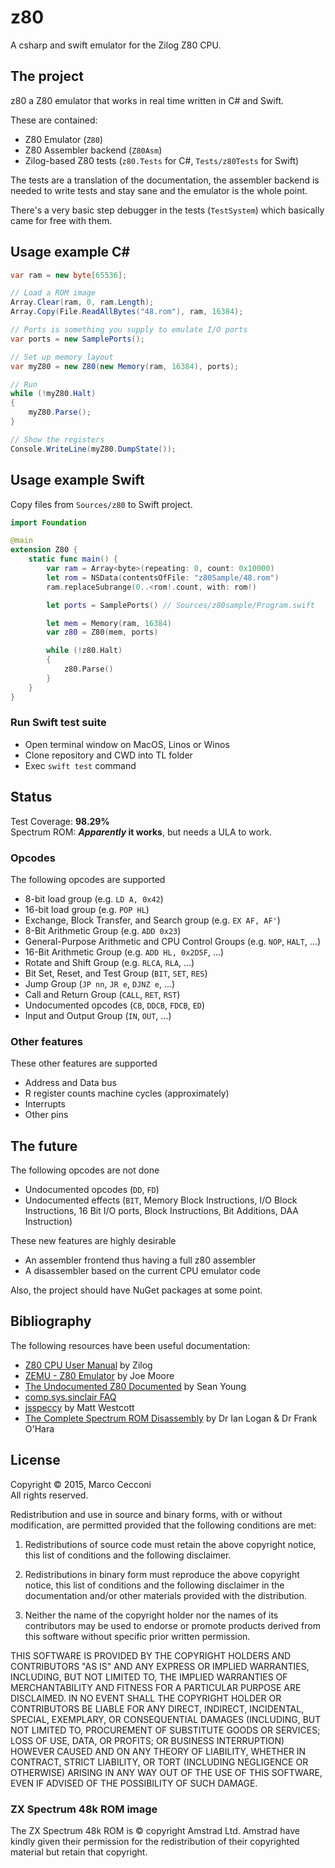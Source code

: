 # z80
A csharp and swift emulator for the Zilog Z80 CPU.

## The project

z80 a Z80 emulator that works in real time written in C# and Swift.

These are contained:

* Z80 Emulator (`Z80`)
* Z80 Assembler backend (`Z80Asm`)
* Zilog-based Z80 tests (`z80.Tests` for C#, `Tests/z80Tests` for Swift)

The tests are a translation of the documentation, the assembler backend is needed to write tests and stay sane and the emulator is the whole point. 

There's a very basic step debugger in the tests (`TestSystem`) which basically came for free with them.

## Usage example C#

```csharp
var ram = new byte[65536];

// Load a ROM image
Array.Clear(ram, 0, ram.Length);
Array.Copy(File.ReadAllBytes("48.rom"), ram, 16384);

// Ports is something you supply to emulate I/O ports
var ports = new SamplePorts();

// Set up memory layout
var myZ80 = new Z80(new Memory(ram, 16384), ports);

// Run
while (!myZ80.Halt)
{
    myZ80.Parse();
}

// Show the registers
Console.WriteLine(myZ80.DumpState());
```

## Usage example Swift

Copy files from `Sources/z80` to Swift project.

```swift
import Foundation

@main
extension Z80 {
    static func main() {
        var ram = Array<byte>(repeating: 0, count: 0x10000)
        let rom = NSData(contentsOfFile: "z80Sample/48.rom")
        ram.replaceSubrange(0..<rom!.count, with: rom!)

        let ports = SamplePorts() // Sources/z80sample/Program.swift

        let mem = Memory(ram, 16384)
        var z80 = Z80(mem, ports)

        while (!z80.Halt)
        {
            z80.Parse()
        }
    }
}
```

### Run Swift test suite

- Open terminal window on MacOS, Linos or Winos
- Clone repository and CWD into TL folder
- Exec `swift test` command

## Status

Test Coverage: **98.29%**  
Spectrum ROM: **_Apparently_ it works**, but needs a ULA to work.

### Opcodes


The following opcodes are supported

* 8-bit load group (e.g. `LD A, 0x42`)
* 16-bit load group (e.g. `POP HL`)
* Exchange, Block Transfer, and Search group (e.g. `EX AF, AF'`)
* 8-Bit Arithmetic Group (e.g. `ADD 0x23`)
* General-Purpose Arithmetic and CPU Control Groups (e.g. `NOP`, `HALT`, ...)
* 16-Bit Arithmetic Group (e.g. `ADD HL, 0x2D5F`, ...)
* Rotate and Shift Group (e.g. `RLCA`, `RLA`, ...)
* Bit Set, Reset, and Test Group (`BIT`, `SET`, `RES`)
* Jump Group (`JP nn`, `JR e`, `DJNZ e`, ...)
* Call and Return Group (`CALL`, `RET`, `RST`)
* Undocumented opcodes (`CB`, `DDCB`, `FDCB`, `ED`)
* Input and Output Group (`IN`, `OUT`, ...)

### Other features

These other features are supported

* Address and Data bus
* R register counts machine cycles (approximately)
* Interrupts
* Other pins


## The future

The following opcodes are not done

* Undocumented opcodes (`DD`, `FD`)
* Undocumented effects (`BIT`, Memory Block Instructions, I/O Block Instructions, 16 Bit I/O ports, Block Instructions, Bit Additions, DAA Instruction)

These new features are highly desirable

* An assembler frontend thus having a full z80 assembler
* A disassembler based on the current CPU emulator code

Also, the project should have NuGet packages at some point.

## Bibliography

The following resources have been useful documentation:

* [Z80 CPU User Manual](http://www.zilog.com/manage_directlink.php?filepath=docs/z80/um0080) by Zilog
* [ZEMU - Z80 Emulator](http://www.z80.info/zip/zemu.zip) by Joe Moore
* [The Undocumented Z80 Documented](http://www.myquest.nl/z80undocumented/z80-documented-v0.91.pdf) by Sean Young
* [comp.sys.sinclair FAQ](http://www.worldofspectrum.org/faq/reference/z80reference.htm)
* [jsspeccy](https://github.com/gasman/jsspeccy) by Matt Westcott
* [The Complete Spectrum ROM Disassembly](http://dac.escet.urjc.es/~csanchez/pfcs/zxspectrum/CompleteSpectrumROMDisassemblyThe.pdf) by Dr Ian Logan & Dr Frank O&apos;Hara

## License

Copyright &copy; 2015, Marco Cecconi  
All rights reserved.

Redistribution and use in source and binary forms, with or without modification, are permitted provided that the following conditions are met:

1. Redistributions of source code must retain the above copyright notice, this list of conditions and the following disclaimer.

2. Redistributions in binary form must reproduce the above copyright notice, this list of conditions and the following disclaimer in the documentation and/or other materials provided with the distribution.

3. Neither the name of the copyright holder nor the names of its contributors may be used to endorse or promote products derived from this software without specific prior written permission.

THIS SOFTWARE IS PROVIDED BY THE COPYRIGHT HOLDERS AND CONTRIBUTORS "AS IS" AND ANY EXPRESS OR IMPLIED WARRANTIES, INCLUDING, BUT NOT LIMITED TO, THE IMPLIED WARRANTIES OF MERCHANTABILITY AND FITNESS FOR A PARTICULAR PURPOSE ARE DISCLAIMED. IN NO EVENT SHALL THE COPYRIGHT HOLDER OR CONTRIBUTORS BE LIABLE FOR ANY DIRECT, INDIRECT, INCIDENTAL, SPECIAL, EXEMPLARY, OR CONSEQUENTIAL DAMAGES (INCLUDING, BUT NOT LIMITED TO, PROCUREMENT OF SUBSTITUTE GOODS OR SERVICES; LOSS OF USE, DATA, OR PROFITS; OR BUSINESS INTERRUPTION) HOWEVER CAUSED AND ON ANY THEORY OF LIABILITY, WHETHER IN CONTRACT, STRICT LIABILITY, OR TORT (INCLUDING NEGLIGENCE OR OTHERWISE) ARISING IN ANY WAY OUT OF THE USE OF THIS SOFTWARE, EVEN IF ADVISED OF THE POSSIBILITY OF SUCH DAMAGE.

### ZX Spectrum 48k ROM image

The ZX Spectrum 48k ROM is &copy; copyright Amstrad Ltd. Amstrad have kindly given their permission for the redistribution of their copyrighted material but retain that copyright.
